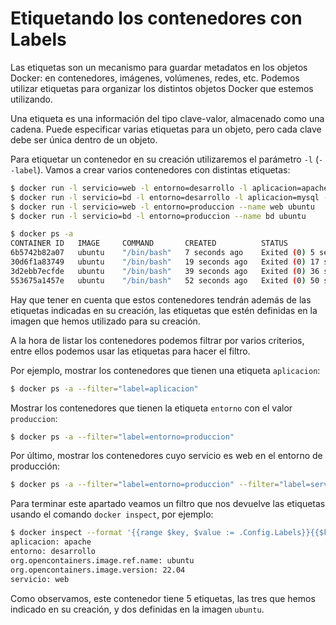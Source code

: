 # Etiquetando los contenedores con Labels

Las etiquetas son un mecanismo para guardar metadatos en los objetos Docker: en contenedores, imágenes, volúmenes, redes, etc. Podemos utilizar etiquetas para organizar los distintos objetos Docker que estemos utilizando.

Una etiqueta es una información del tipo clave-valor, almacenado como una cadena. Puede especificar varias etiquetas para un objeto, pero cada clave debe ser única dentro de un objeto. 

Para etiquetar un contenedor en su creación utilizaremos el parámetro `-l` (`--label`). Vamos a crear varios contenedores con distintas etiquetas:

```bash
$ docker run -l servicio=web -l entorno=desarrollo -l aplicacion=apache --name prueba_web ubuntu
$ docker run -l servicio=bd -l entorno=desarrollo -l aplicacion=mysql --name prueba_bd ubuntu
$ docker run -l servicio=web -l entorno=produccion --name web ubuntu
$ docker run -l servicio=bd -l entorno=produccion --name bd ubuntu

$ docker ps -a
CONTAINER ID   IMAGE     COMMAND       CREATED          STATUS                      PORTS     NAMES
6b5742b82a07   ubuntu    "/bin/bash"   7 seconds ago    Exited (0) 5 seconds ago              bd
30d6f1a83749   ubuntu    "/bin/bash"   19 seconds ago   Exited (0) 17 seconds ago             web
3d2ebb7ecfde   ubuntu    "/bin/bash"   39 seconds ago   Exited (0) 36 seconds ago             prueba_bd
553675a1457e   ubuntu    "/bin/bash"   52 seconds ago   Exited (0) 50 seconds ago             prueba_web
```

Hay que tener en cuenta que estos contenedores tendrán además de las etiquetas indicadas en su creación, las etiquetas que estén definidas en la imagen que hemos utilizado para su creación.

A la hora de listar los contenedores podemos filtrar por varios criterios, entre ellos podemos usar las etiquetas para hacer el filtro. 

Por ejemplo, mostrar los contenedores que tienen una etiqueta `aplicacion`:

```bash
$ docker ps -a --filter="label=aplicacion"
```

Mostrar los contenedores que tienen la etiqueta `entorno` con el valor `produccion`:

```bash
$ docker ps -a --filter="label=entorno=produccion"
```

Por último, mostrar los contenedores cuyo servicio es web en el entorno de producción:

```bash
$ docker ps -a --filter="label=entorno=produccion" --filter="label=servicio=web"
```

Para terminar este apartado veamos un filtro que nos devuelve las etiquetas usando el comando `docker inspect`, por ejemplo:

```bash
$ docker inspect --format '{{range $key, $value := .Config.Labels}}{{$key}}: {{$value}}{{"\n"}}{{end}}' prueba_web
aplicacion: apache
entorno: desarrollo
org.opencontainers.image.ref.name: ubuntu
org.opencontainers.image.version: 22.04
servicio: web
```

Como observamos, este contenedor tiene 5 etiquetas, las tres que hemos indicado en su creación, y dos definidas en la imagen `ubuntu`.